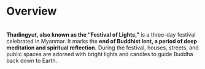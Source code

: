 # Overview
\
**Thadingyut, also known as the “Festival of Lights,”** is a three-day festival celebrated in Myanmar. It marks the **end of Buddhist lent, a period of deep meditation and spiritual reflection.** During the festival, houses, streets, and public spaces are adorned with bright lights and candles to guide Buddha back down to Earth.